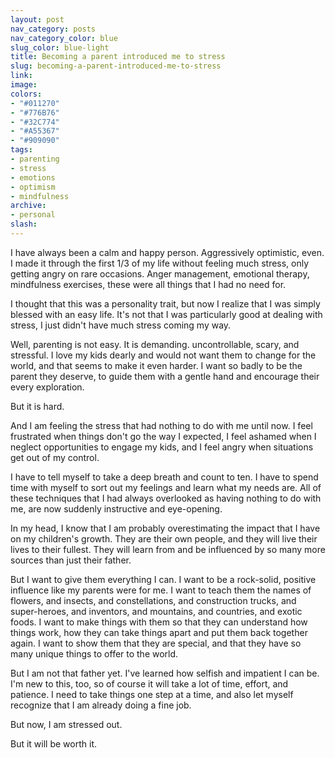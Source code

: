 ```yaml
---
layout: post
nav_category: posts
nav_category_color: blue
slug_color: blue-light
title: Becoming a parent introduced me to stress
slug: becoming-a-parent-introduced-me-to-stress
link:
image:
colors:
- "#011270"
- "#776B76"
- "#32C774"
- "#A55367"
- "#909090"
tags:
- parenting
- stress
- emotions
- optimism
- mindfulness
archive:
- personal
slash:
---
```


I have always been a calm and happy person. Aggressively optimistic, even. I made it through the first 1/3 of my life without feeling much stress, only getting angry on rare occasions. Anger management, emotional therapy, mindfulness exercises, these were all things that I had no need for.

I thought that this was a personality trait, but now I realize that I was simply blessed with an easy life. It's not that I was particularly good at dealing with stress, I just didn't have much stress coming my way.

Well, parenting is not easy. It is demanding. uncontrollable, scary, and stressful. I love my kids dearly and would not want them to change for the world, and that seems to make it even harder. I want so badly to be the parent they deserve, to guide them with a gentle hand and encourage their every exploration.

But it is hard.

And I am feeling the stress that had nothing to do with me until now. I feel frustrated when things don't go the way I expected, I feel ashamed when I neglect opportunities to engage my kids, and I feel angry when situations get out of my control. 

I have to tell myself to take a deep breath and count to ten. I have to spend time with myself to sort out my feelings and learn what my needs are. All of these techniques that I had always overlooked as having nothing to do with me, are now suddenly instructive and eye-opening.

In my head, I know that I am probably overestimating the impact that I have on my children's growth. They are their own people, and they will live their lives to their fullest. They will learn from and be influenced by so many more sources than just their father. 

But I want to give them everything I can. I want to be a rock-solid, positive influence like my parents were for me. I want to teach them the names of flowers, and insects, and constellations, and construction trucks, and super-heroes, and inventors, and mountains, and countries, and exotic foods. I want to make things with them so that they can understand how things work, how they can take things apart and put them back together again. I want to show them that they are special, and that they have so many unique things to offer to the world. 

But I am not that father yet. I've learned how selfish and impatient I can be. I'm new to this, too, so of course it will take a lot of time, effort, and patience.  I need to take things one step at a time, and also let myself recognize that I am already doing a fine job.

But now, I am stressed out.

But it will be worth it.
